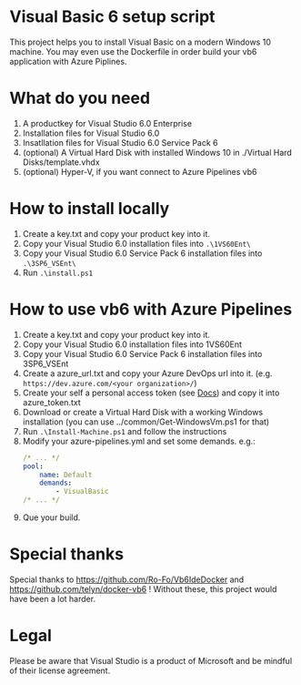 # Visual Basic 6 setup script
This project helps you to install Visual Basic on a modern Windows 10 machine. You may even use the Dockerfile in order build your vb6 application with Azure Piplines.

# What do you need
1. A productkey for Visual Studio 6.0 Enterprise
2. Installation files for Visual Studio 6.0
3. Insatllation files for Visual Studio 6.0 Service Pack 6
4. (optional) A Virtual Hard Disk with installed Windows 10 in ./Virtual Hard Disks/template.vhdx
4. (optional) Hyper-V, if you want connect to Azure Pipelines vb6

# How to install locally
1. Create a key.txt and copy your product key into it.
2. Copy your Visual Studio 6.0 installation files into `.\1VS60Ent\`
3. Copy your Visual Studio 6.0 Service Pack 6 installation files into `.\3SP6_VSEnt\`
4. Run `.\install.ps1`

# How to use vb6 with Azure Pipelines
1. Create a key.txt and copy your product key into it.
2. Copy your Visual Studio 6.0 installation files into 1VS60Ent
3. Copy your Visual Studio 6.0 Service Pack 6 installation files into 3SP6_VSEnt
4. Create a azure_url.txt and copy your Azure DevOps url into it. (e.g. `https://dev.azure.com/<your organization>/`)
5. Create your self a personal access token (see [Docs](https://docs.microsoft.com/en-us/azure/devops/organizations/accounts/use-personal-access-tokens-to-authenticate?view=azure-devops&tabs=preview-page)) and copy it into azure_token.txt
6. Download or create a Virtual Hard Disk with a working Windows installation (you can use ../common/Get-WindowsVm.ps1 for that)
7. Run `.\Install-Machine.ps1` and follow the instructions
8. Modify your azure-pipelines.yml and set some demands. e.g.:
    ```yml
    /* ... */
    pool:
        name: Default
        demands:
            - VisualBasic
    /* ... */
    ```
9. Que your build.


# Special thanks
Special thanks to https://github.com/Ro-Fo/Vb6IdeDocker and https://github.com/telyn/docker-vb6 !
Without these, this project would have been a lot harder.

# Legal
Please be aware that Visual Studio is a product of Microsoft and be mindful of their license agreement.

